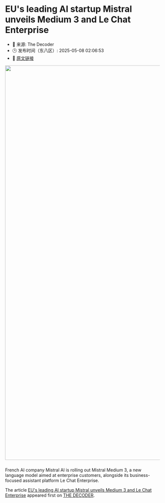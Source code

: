 # EU's leading AI startup Mistral unveils Medium 3 and Le Chat Enterprise
- 📅 来源: The Decoder
- 🕒 发布时间（东八区）: 2025-05-08 02:06:53
- 🔗 [原文链接](https://the-decoder.com/eus-leading-ai-startup-mistral-unveils-medium-3-and-le-chat-enterprise/)

<p><img alt="" class="attachment-full size-full wp-post-image" height="720" src="https://the-decoder.com/wp-content/uploads/2025/05/mistral_ai.png" style="height: auto; margin-bottom: 10px;" width="1280" /></p>
<p>        French AI company Mistral AI is rolling out Mistral Medium 3, a new language model aimed at enterprise customers, alongside its business-focused assistant platform Le Chat Enterprise.</p>
<p>The article <a href="https://the-decoder.com/eus-leading-ai-startup-mistral-unveils-medium-3-and-le-chat-enterprise/">EU&#039;s leading AI startup Mistral unveils Medium 3 and Le Chat Enterprise</a> appeared first on <a href="https://the-decoder.com">THE DECODER</a>.</p>